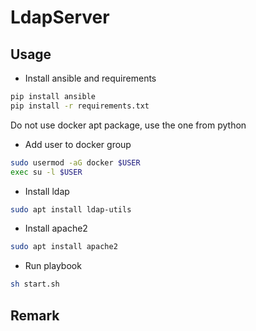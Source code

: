 # LdapServer

## Usage

- Install ansible and requirements
```bash
pip install ansible
pip install -r requirements.txt
```
Do not use docker apt package, use the one from python

- Add user to docker group
```bash
sudo usermod -aG docker $USER
exec su -l $USER
```

- Install ldap
```bash
sudo apt install ldap-utils
```

- Install apache2
```bash
sudo apt install apache2
```

- Run playbook
```bash
sh start.sh
```

## Remark